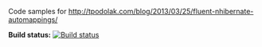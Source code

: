 Code samples for
http://tpodolak.com/blog/2013/03/25/fluent-nhibernate-automappings/

**Build status:** [![Build status](https://ci.appveyor.com/api/projects/status/dmcw44wa326a82m5?svg=true)](https://ci.appveyor.com/project/tpodolak/blog-4cgo8)

